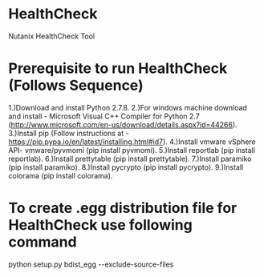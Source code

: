 HealthCheck
===========
Nutanix HealthCheck Tool


Prerequisite to run HealthCheck (Follows Sequence)
==================================================
1.)Download and install Python 2.7.8.
2.)For windows machine download and install - Microsoft Visual C++ Compiler for Python 2.7 (http://www.microsoft.com/en-us/download/details.aspx?id=44266).
3.)Install pip (Follow instructions at - https://pip.pypa.io/en/latest/installing.html#id7).
4.)Install vmware vSphere API- vmware/pyvmomi (pip install pyvmomi).
5.)Install reportlab (pip install reportlab).
6.)Install prettytable (pip install prettytable).
7.)Install paramiko (pip install paramiko).
8.)Install pycrypto (pip install pycrypto).
9.)Install colorama (pip install colorama). 

To create .egg distribution file for HealthCheck use following command
======================================================================
python setup.py bdist_egg --exclude-source-files